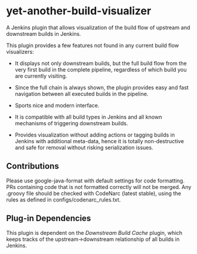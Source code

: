 # yet-another-build-visualizer
A Jenkins plugin that allows visualization of the build flow of upstream and
downstream builds in Jenkins.

This plugin provides a few features not found in any current build flow
visualizers:

* It displays not only downstream builds, but the full build flow from the very first
build in the complete pipeline, regardless of which build you are currently visiting.

* Since the full chain is always shown, the plugin provides easy and fast navigation
between all executed builds in the pipeline.

* Sports nice and modern interface.

* It is compatible with all build types in Jenkins and all known mechanisms of triggering
downstream builds.

* Provides visualization without adding actions or tagging builds in Jenkins with
additional meta-data, hence it is totally non-destructive and safe for removal without
risking serialization issues.

## Contributions
Please use google-java-format with default settings for code formatting. PRs containing code
that is not formatted correctly will not be merged. Any .groovy file should be checked with
CodeNarc (latest stable), using the rules as defined in configs/codenarc_rules.txt.

## Plug-in Dependencies
This plugin is dependent on the *Downstream Build Cache* plugin, which keeps
tracks of the upstream->downstream relationship of all builds in Jenkins.

